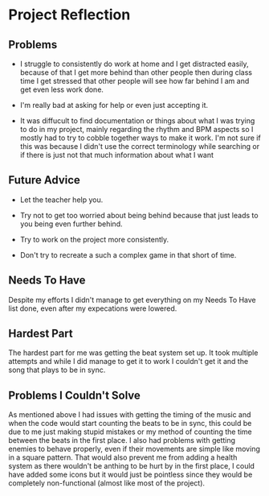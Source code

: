 # Project Reflection


## Problems
- I struggle to consistently do work at home and I get distracted easily, because of that I get more behind than other people then during class time I get stressed that other
people will see how far behind I am and get even less work done.

- I'm really bad at asking for help or even just accepting it.

- It was diffucult to  find documentation or things about what I was trying to do in my project, mainly regarding the rhythm and BPM aspects so I mostly had to try to cobble 
together ways to make it work. I'm not sure if this was because I didn't use the correct terminology while searching or if there is just not that much information about what I want


## Future Advice
- Let the teacher help you.

- Try not to get too worried about being behind because that just leads to you being even further behind.

- Try to work on the project more consistently.

- Don't try to recreate a such a complex game in that short of time.

## Needs To Have
Despite my efforts I didn't manage to get everything on my Needs To Have list done, even after my expecations were lowered.


## Hardest Part
The hardest part for me was getting the beat system set up. It took multiple attempts and while I did manage to get it to work I couldn't get it and the song that plays to be in 
sync.


## Problems I Couldn't Solve
As mentioned above I had issues with getting the timing of the music and when the code would start counting the beats to be in sync, this could be due to me just making stupid 
mistakes or my method of counting the time between the beats in the first place. I also had problems with getting enemies to behave properly, even if their movements are simple
like moving in a square pattern. That would also prevent me from adding a health system as there wouldn't be anthing to be hurt by in the first place, I could have added some
icons but it would just be pointless since they would be completely non-functional (almost like most of the project).
